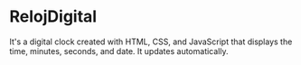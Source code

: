 # RelojDigital
 It's a digital clock created with HTML, CSS, and JavaScript that displays the time, minutes, seconds, and date. It updates automatically. 

